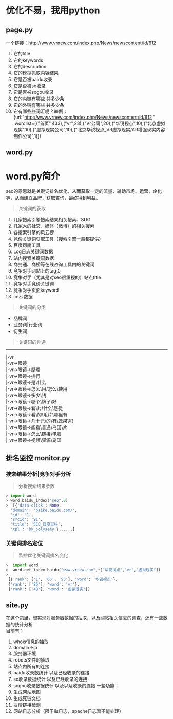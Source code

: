# 优化不易，我用python
## page.py

一个链接：http://www.vrnew.com/index.php/News/newscontent/id/612
1. 它的title
2. 它的keywords
3. 它的description
4. 它的模拟抓取内容结果
5. 它是否被baidu收录
6. 它是否被so收录
7. 它是否被sogou收录
8. 它的内链有哪些 共多少条
9. 它的外链有哪些 共多少条
10. 它有哪些些词汇呢？举例：{url:"http://www.vrnew.com/index.php/News/newscontent/id/612 " ,wordlist=[("首页",433),("vr",23),("Vr公司",20),("华锐视点",10),("北京虚拟现实",10),("虚拟现实公司",10),("北京华锐视点_VR虚拟现实/AR增强现实内容制作公司",1)]}

## word.py

# word.py简介

seo的意思就是关键词排名优化，从而获取一定的流量，辅助市场、运营、企化等，从而建立品牌，获取咨询，最终得到利益。
> 关键词的获取
1. 几家搜索引擎搜索结果相关搜索、SUG
2. 几家大的社交、媒体（微博）的相关搜索
3. 各搜索引擎的风云榜
4. 竞价关键词获取工具（搜索引擎一般都提供）
5. 百度司南工具
6. Log日志关键词数据
7. 站内搜索关键词数据
8. 商务通、商桥等在线咨询工具内的关键词
9. 竞争对手网站上的tag页
10. 竞争对手（尤其是对seo很重视的）站点title
11. 竞争对手竞价关键词
12. 竞争对手页面keyword
13. cnzz数据

> 关键词的分类
+ 品牌词
+ 业务词|行业词
+ 衍生词

> 关键词的帅选

***
|-vr   
|-vr->眼镜 	  
|-vr->眼镜->原理   
|-vr->眼镜->排行     
|-vr->眼镜->是\什么		    
|-vr->眼镜->怎么\用/怎么\使用                                   	      
|-vr->眼镜->多少\钱		   
|-vr->眼镜->哪个\牌子\好    
|-vr->眼镜->看\片\什么\感觉    
|-vr->眼镜->看\的\毛片\哪里有             
|-vr->眼镜->几十元\的\有\效果\吗                      
|-vr->眼镜->能看\普通\岛国\片                  
|-vr->眼镜->怎么\链接\电脑                                        
|-vr->眼镜->视频\资源\岛国   

## 排名监控 monitor.py

### 搜索结果分析|竞争对手分析
> 分析搜索结果参数
``` python
> import word
> word.baidu_index("seo",0)
>  [{'data-click': None,
  'domain': 'baike.baidu.com/',
  'id': '1',
  'srcid': '91',
  'title': 'SEO_百度百科',
  'tpl': 'bk_polysemy'},.....]
```
### 关键词排名定位 
> 监控优化关键词排名变化
``` python
>  import word
>  word.get_index_baidu("www.vrnew.com",*["华锐视点","vr","虚拟现实"])
> 
 [{'rank': ['1', '66', '93'], 'word': '华锐视点'},
 {'rank': ['86'], 'word': 'vr'},
 {'rank': ['48'], 'word': '虚拟现实'}]
```


## site.py
在这个包里，想实现对服务器数据的抽取，以及网站相关信息的调查，还有一些数据的统计分析                       
目前有：                                   
1. whois信息的抽取                         
2. domain->ip    
3. 服务器环境
4. robots文件的抽取
5. 站点内所有的连接
6. baidu收录数统计 以及已经收录的连接
7. so收录数据统计 以及已经收录的连接
8. sogou收录数据统计 以及以及收录的连接
一些功能：    
1. 生成网站地图
2. 生成死链文档
3. 友情链接检测
4. 网站日志分析（限于iis日志，apache日志暂不能处理）


